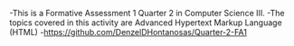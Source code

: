 -This is a Formative Assessment 1 Quarter 2 in Computer Science III.
-The topics covered in this activity are Advanced Hypertext Markup Language (HTML)
-https://github.com/DenzelDHontanosas/Quarter-2-FA1

